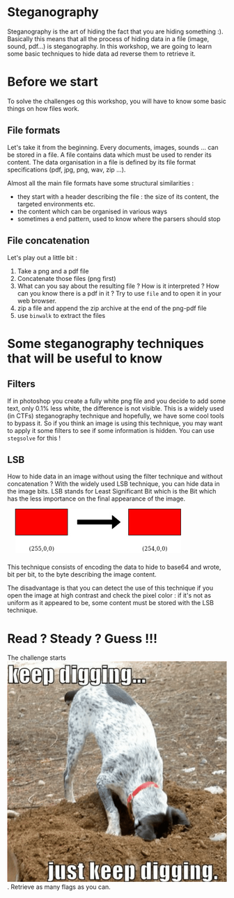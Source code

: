 # Steganography

Steganography is the art of hiding the fact that you are hiding something :). Basically this means that all the process of hiding data in a file (image, sound, pdf...) is steganography. In this workshop, we are going to learn some basic techniques to hide data ad reverse them to retrieve it.

# Before we start

To solve the challenges og this workshop, you will have to know some basic things on how files work.

## File formats

Let's take it from the beginning. Every documents, images, sounds ... can be stored in a file. A file contains data which must be used to render its content. The data organisation in a file is defined by its file format specifications (pdf, jpg, png, wav, zip ...).

Almost all the main file formats have some structural similarities :

* they start with a header describing the file : the size of its content, the targeted environments etc.
* the content which can be organised in various ways
* sometimes a end pattern, used to know where the parsers should stop

## File concatenation

Let's play out a little bit :
1. Take a png and a pdf file
2. Concatenate those files (png first)
3. What can you say about the resulting file ? How is it interpreted ? How can you know there is a pdf in it ? Try to use `file` and to open it in your web browser.
4. zip a file and append the zip archive at the end of the png-pdf file
5. use `binwalk` to extract the files

# Some steganography techniques that will be useful to know

## Filters

If in photoshop you create a fully white png file and you decide to add some text, only 0.1% less white, the difference is not visible. This is a widely used (in CTFs) steganography technique and hopefully, we have some cool tools to bypass it.
So if you think an image is using this technique, you may want to apply it some filters to see if some information is hidden.
You can use `stegsolve` for this !

## LSB

How to hide data in an image without using the filter technique and without concatenation ? With the widely used LSB technique, you can hide data in the image bits. LSB stands for Least Significant Bit which is the Bit which has the less importance on the final appearance of the image.
![LSB](./images/lsb.png)

This technique consists of encoding the data to hide to base64 and wrote, bit per bit, to the byte describing the image content.

The disadvantage is that you can detect the use of this technique if you open the image at high contrast and check the pixel color : if it's not as uniform as it appeared to be, some content must be stored with the LSB technique.

# Read ? Steady ? Guess !!!

The challenge starts ![here](./images/just-dig.png). Retrieve as many flags as you can.
